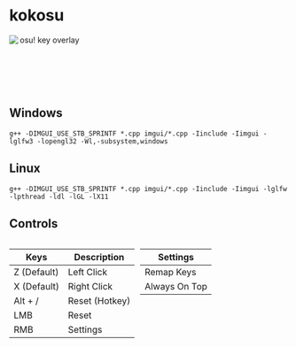 # kokosu

<img align="left" src="https://user-images.githubusercontent.com/38132413/155426092-839e7818-80dc-4cad-8b76-aba1191c564c.png">

osu! key overlay  

<br><br><br><br>

## Windows

    g++ -DIMGUI_USE_STB_SPRINTF *.cpp imgui/*.cpp -Iinclude -Iimgui -lglfw3 -lopengl32 -Wl,-subsystem,windows

## Linux

    g++ -DIMGUI_USE_STB_SPRINTF *.cpp imgui/*.cpp -Iinclude -Iimgui -lglfw -lpthread -ldl -lGL -lX11

## Controls

<div style="display:flex">

<div>

|  Keys       | Description    |
|-------------|----------------|
| Z (Default) | Left Click     |
| X (Default) | Right Click    |
| Alt + /     | Reset (Hotkey) |
| LMB         | Reset          |
| RMB         | Settings       |

</div>

<div style="margin-left: 10px">

|   Settings    |
|---------------|
| Remap Keys    |
| Always On Top |

</div>

</div>
